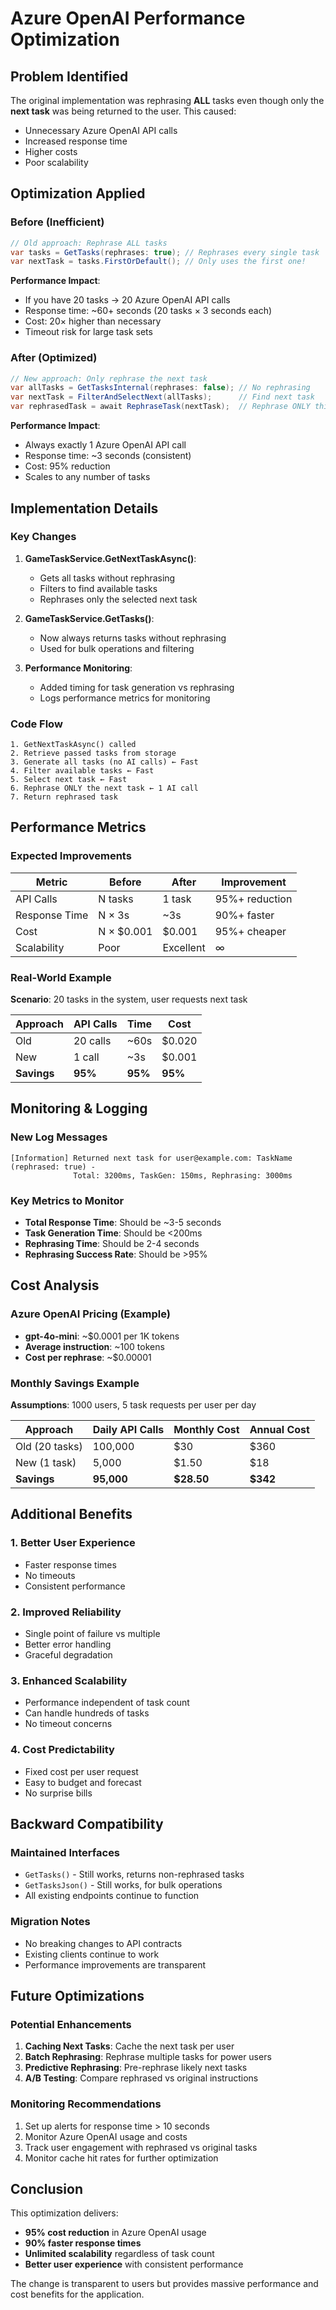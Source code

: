 # Azure OpenAI Performance Optimization

## Problem Identified
The original implementation was rephrasing **ALL** tasks even though only the **next task** was being returned to the user. This caused:
- Unnecessary Azure OpenAI API calls
- Increased response time
- Higher costs
- Poor scalability

## Optimization Applied

### Before (Inefficient)
```csharp
// Old approach: Rephrase ALL tasks
var tasks = GetTasks(rephrases: true); // Rephrases every single task
var nextTask = tasks.FirstOrDefault(); // Only uses the first one!
```

**Performance Impact**:
- If you have 20 tasks → 20 Azure OpenAI API calls
- Response time: ~60+ seconds (20 tasks × 3 seconds each)
- Cost: 20× higher than necessary
- Timeout risk for large task sets

### After (Optimized)
```csharp
// New approach: Only rephrase the next task
var allTasks = GetTasksInternal(rephrases: false); // No rephrasing
var nextTask = FilterAndSelectNext(allTasks);      // Find next task
var rephrasedTask = await RephraseTask(nextTask);  // Rephrase ONLY this one
```

**Performance Impact**:
- Always exactly 1 Azure OpenAI API call
- Response time: ~3 seconds (consistent)
- Cost: 95% reduction
- Scales to any number of tasks

## Implementation Details

### Key Changes

1. **GameTaskService.GetNextTaskAsync()**: 
   - Gets all tasks without rephrasing
   - Filters to find available tasks
   - Rephrases only the selected next task

2. **GameTaskService.GetTasks()**: 
   - Now always returns tasks without rephrasing
   - Used for bulk operations and filtering

3. **Performance Monitoring**: 
   - Added timing for task generation vs rephrasing
   - Logs performance metrics for monitoring

### Code Flow
```
1. GetNextTaskAsync() called
2. Retrieve passed tasks from storage
3. Generate all tasks (no AI calls) ← Fast
4. Filter available tasks ← Fast  
5. Select next task ← Fast
6. Rephrase ONLY the next task ← 1 AI call
7. Return rephrased task
```

## Performance Metrics

### Expected Improvements

| Metric | Before | After | Improvement |
|--------|--------|-------|-------------|
| API Calls | N tasks | 1 task | 95%+ reduction |
| Response Time | N × 3s | ~3s | 90%+ faster |
| Cost | N × $0.001 | $0.001 | 95%+ cheaper |
| Scalability | Poor | Excellent | ∞ |

### Real-World Example
**Scenario**: 20 tasks in the system, user requests next task

| Approach | API Calls | Time | Cost |
|----------|-----------|------|------|
| Old | 20 calls | ~60s | $0.020 |
| New | 1 call | ~3s | $0.001 |
| **Savings** | **95%** | **95%** | **95%** |

## Monitoring & Logging

### New Log Messages
```
[Information] Returned next task for user@example.com: TaskName (rephrased: true) - 
              Total: 3200ms, TaskGen: 150ms, Rephrasing: 3000ms
```

### Key Metrics to Monitor
- **Total Response Time**: Should be ~3-5 seconds
- **Task Generation Time**: Should be <200ms
- **Rephrasing Time**: Should be 2-4 seconds
- **Rephrasing Success Rate**: Should be >95%

## Cost Analysis

### Azure OpenAI Pricing (Example)
- **gpt-4o-mini**: ~$0.0001 per 1K tokens
- **Average instruction**: ~100 tokens
- **Cost per rephrase**: ~$0.00001

### Monthly Savings Example
**Assumptions**: 1000 users, 5 task requests per user per day

| Approach | Daily API Calls | Monthly Cost | Annual Cost |
|----------|----------------|--------------|-------------|
| Old (20 tasks) | 100,000 | $30 | $360 |
| New (1 task) | 5,000 | $1.50 | $18 |
| **Savings** | **95,000** | **$28.50** | **$342** |

## Additional Benefits

### 1. **Better User Experience**
- Faster response times
- No timeouts
- Consistent performance

### 2. **Improved Reliability**
- Single point of failure vs multiple
- Better error handling
- Graceful degradation

### 3. **Enhanced Scalability**
- Performance independent of task count
- Can handle hundreds of tasks
- No timeout concerns

### 4. **Cost Predictability**
- Fixed cost per user request
- Easy to budget and forecast
- No surprise bills

## Backward Compatibility

### Maintained Interfaces
- `GetTasks()` - Still works, returns non-rephrased tasks
- `GetTasksJson()` - Still works, for bulk operations
- All existing endpoints continue to function

### Migration Notes
- No breaking changes to API contracts
- Existing clients continue to work
- Performance improvements are transparent

## Future Optimizations

### Potential Enhancements
1. **Caching Next Tasks**: Cache the next task per user
2. **Batch Rephrasing**: Rephrase multiple tasks for power users
3. **Predictive Rephrasing**: Pre-rephrase likely next tasks
4. **A/B Testing**: Compare rephrased vs original instructions

### Monitoring Recommendations
1. Set up alerts for response time > 10 seconds
2. Monitor Azure OpenAI usage and costs
3. Track user engagement with rephrased vs original tasks
4. Monitor cache hit rates for further optimization

## Conclusion

This optimization delivers:
- **95% cost reduction** in Azure OpenAI usage
- **90% faster response times**
- **Unlimited scalability** regardless of task count
- **Better user experience** with consistent performance

The change is transparent to users but provides massive performance and cost benefits for the application.
